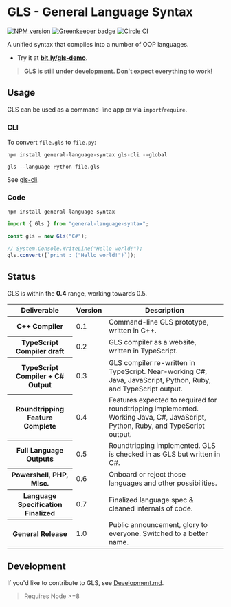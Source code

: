 # GLS - General Language Syntax

[![NPM version](https://badge.fury.io/js/general-language-syntax.svg)](http://badge.fury.io/js/general-language-syntax)
[![Greenkeeper badge](https://badges.greenkeeper.io/general-language-syntax/GLS.svg)](https://greenkeeper.io/)
[![Circle CI](https://circleci.com/gh/general-language-syntax/GLS.svg?style=svg)](https://circleci.com/gh/general-language-syntax/GLS)

A unified syntax that compiles into a number of OOP languages.

* Try it at **[bit.ly/gls-demo](https://bit.ly/gls-demo)**.

> **GLS is still under development. Don't expect everything to work!**

## Usage

GLS can be used as a command-line app or via `import`/`require`.

### CLI

To convert `file.gls` to `file.py`:

```shell
npm install general-language-syntax gls-cli --global

gls --language Python file.gls
```

See [gls-cli](https://github.com/HighSchoolHacking/gls-cli).

### Code

`npm install general-language-syntax`

```javascript
import { Gls } from "general-language-syntax";

const gls = new Gls("C#");

// System.Console.WriteLine("Hello world!");
gls.convert([`print : ("Hello world!")`]);
```

## Status

GLS is within the **0.4** range, working towards 0.5.

<table>
    <thead>
        <th>Deliverable</th>
        <th>Version</th>
        <th>Description</th>
    </thead>
    <tbody>
        <tr>
            <th>C++ Compiler</th>
            <td>0.1</td>
            <td>Command-line GLS prototype, written in C++.</td>
        </tr>
        <tr>
            <th>TypeScript Compiler draft</th>
            <td>0.2</td>
            <td>GLS compiler as a website, written in TypeScript.</td>
        </tr>
        <tr>
            <th>TypeScript Compiler + C# Output</th>
            <td>0.3</td>
            <td>
                GLS compiler re-written in TypeScript.
                Near-working C#, Java, JavaScript, Python, Ruby, and TypeScript output.
            </td>
        </tr>
        <tr>
            <th>Roundtripping Feature Complete</th>
            <td>0.4</td>
            <td>
                Features expected to required for roundtripping implemented.
                Working Java, C#, JavaScript, Python, Ruby, and TypeScript output.
            </td>
        </tr>
        <tr>
            <th>Full Language Outputs</th>
            <td>0.5</td>
            <td>
                Roundtripping implemented.
                GLS is checked in as GLS but written in C#.
            </td>
        </tr>
        <tr>
            <th>Powershell, PHP, Misc.</th>
            <td>0.6</td>
            <td>Onboard or reject those languages and other possibilities.</td>
        </tr>
        <tr>
            <th>Language Specification Finalized</th>
            <td>0.7</td>
            <td>Finalized language spec &amp; cleaned internals of code.</td>
        </tr>
        <tr>
            <th>General Release</th>
            <td>1.0</td>
            <td>Public announcement, glory to everyone. Switched to a better name.</td>
        </tr>
    </tbody>
</table>

## Development

If you'd like to contribute to GLS, see [Development.md](https://github.com/general-language-syntax/GLS/blob/master/docs/development.md).

> Requires Node >=8
